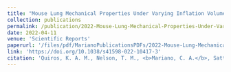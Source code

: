```yaml
---
title: "Mouse Lung Mechanical Properties Under Varying Inflation Volumes and Cycling Frequencies"
collection: publications
permalink: /publication/2022-Mouse-Lung-Mechanical-Properties-Under-Varying-Inflation-Volumes-and-Cycling-Frequencies
date: 2022-04-11
venue: 'Scientific Reports'
paperurl: '/files/pdf/MarianoPublicationsPDFs/2022-Mouse-Lung-Mechanical-Properties-Under-Varying-Inflation-Volumes-and-Cycling-Frequencies.pdf'
link: 'https://doi.org/10.1038/s41598-022-10417-3'
citation: 'Quiros, K. A. M., Nelson, T. M., <b>Mariano, C. A.</b>, Sattari, S., Ulu, A., Dominguez, E. C., Nordgren, T. M.,  & Eskandari, M. (2022). &quot;Mouse Lung Mechanical Properties Under Varying Inflation Volumes and Cycling Frequencies.&quot; <i>Scientific Reports</i>, 12(1), 1-10. doi:10.1038/s41598-022-10417-3'
---
```



